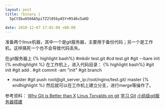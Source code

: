```yaml
--- 
layout: post
title: !binary |
  5pCt5bu6566A5piTZ2l05byA5Y+R546v5aKD

date: 2010-12-07 17:01:09 +08:00
---
```

准备两个linux机器，其中一个是git服务器，主要用于备份代码；另一个是工作机。这样搞死一个也不会导致代码丢失。

在git服务器上
{% highlight bash%}
#mkdir test.git
#cd test.git
#git --bare init
{% endhighlight %}
在工作机上，进入代码目录：
{% highlight bash%}
#git init
#git add .
#git commit -am "init"
#git branch
* master
#git push root@git_server_ip:/root/nginx/test.git/ master
{% endhighlight %}
然后就可以在工作机上建立分支，进行merge等操作了。

参考资料：
<a href="http://zh-cn.whygitisbetterthanx.com/#">
Why Git is Better than X</a>
<a href="http://people.debian.org.tw/~chihchun/2008/12/19/linus-torvalds-on-git/">Linus Torvalds on git</a>
<a href="http://www.zeuux.org/science/learning-git.cn.html">学习 Git</a>
<a href="http://blog.prosight.me/index.php/2009/11/485">小组级git服务器搭建</a>
